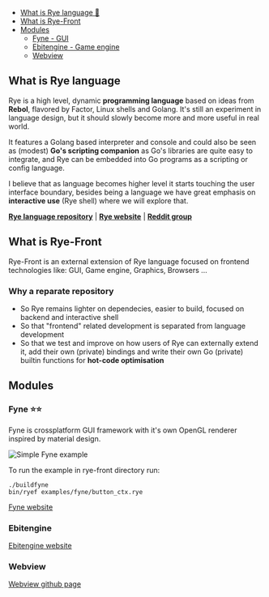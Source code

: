 - [What is Rye language 🌾](#what-is-rye-language-)
- [What is Rye-Front](#what-is-rye-front)
- [Modules](#modules)
  - [Fyne - GUI](fyne-gui)
  - [Ebitengine - Game engine](Ebitengine-game-engine)
  - [Webview](Webview)

## What is Rye language

Rye is a high level, dynamic **programming language** based on ideas from **Rebol**, flavored by
Factor, Linux shells and Golang. It's still an experiment in language design, but it should slowly become more and
more useful in real world.

It features a Golang based interpreter and console and could also be seen as (modest) **Go's scripting companion** as
Go's libraries are quite easy to integrate, and Rye can be embedded into Go programs as a scripting or config language.

I believe that as language becomes higher level it starts touching the user interface boundary, besides being a language
we have great emphasis on **interactive use** (Rye shell) where we will explore that.

**[Rye language repository](https://github.com/refaktor/rye)** | **[Rye website](https://ryelang.org/)** | **[Reddit group](https://reddit.com/r/ryelang/)**

## What is Rye-Front

Rye-Front is an external extension of Rye language focused on frontend technologies like: GUI, Game engine, Graphics, Browsers ...

### Why a reparate repository

 * So Rye remains lighter on dependecies, easier to build, focused on backend and interactive shell
 * So that "frontend" related development is separated from language development
 * So that we test and improve on how users of Rye can externally extend it, add their own (private) bindings and write their own Go (private) builtin functions for **hot-code optimisation**

## Modules

### Fyne ⭐⭐

Fyne is crossplatform GUI framework with it's own OpenGL renderer inspired by material design.

![Simple Fyne example](https://ryelang.org/rye-fyne-1.png)

To run the example in rye-front directory run:

```
./buildfyne
bin/ryef examples/fyne/button_ctx.rye
```

[Fyne website](https://fyne.io)

### Ebitengine

[Ebitengine website](https://ebitengine.org)

### Webview

[Webview github page](https://github.com/webview/webview)


